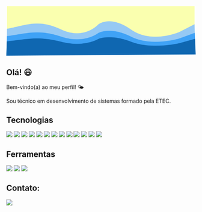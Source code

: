 <img src="https://github.com/lincolnzat/lincolnzat/blob/main/banner.png">


## Olá! :smiley:
Bem-vindo(a) ao meu perfil! 🌤️

Sou técnico em desenvolvimento de sistemas formado pela ETEC.


## Tecnologias
<p>
 <img src=https://img.shields.io/badge/c%23-%23239120.svg?style=for-the-badge&logo=csharp&logoColor=white/>
 <img src=https://img.shields.io/badge/.NET-5C2D91?style=for-the-badge&logo=.net&logoColor=white/>
 <img src=https://img.shields.io/badge/c-%2300599C.svg?style=for-the-badge&logo=c&logoColor=white/>
 <img src=https://img.shields.io/badge/php-%23777BB4.svg?style=for-the-badge&logo=php&logoColor=white/>
 <img src=https://img.shields.io/badge/laravel-%23FF2D20.svg?style=for-the-badge&logo=laravel&logoColor=white/>
 <img src=https://img.shields.io/badge/mysql-4479A1.svg?style=for-the-badge&logo=mysql&logoColor=white/>
 <img src=https://img.shields.io/badge/sqlite-%2307405e.svg?style=for-the-badge&logo=sqlite&logoColor=white/>
 <img src=https://img.shields.io/badge/html5-%23E34F26.svg?style=for-the-badge&logo=html5&logoColor=white/>
 <img src=https://img.shields.io/badge/css3-%231572B6.svg?style=for-the-badge&logo=css3&logoColor=white/>
 <img src=https://img.shields.io/badge/javascript-%23323330.svg?style=for-the-badge&logo=javascript&logoColor=%23F7DF1E/>
 <img src=https://img.shields.io/badge/bootstrap-%238511FA.svg?style=for-the-badge&logo=bootstrap&logoColor=white/>
 <img src=https://img.shields.io/badge/Ionic-%233880FF.svg?style=for-the-badge&logo=Ionic&logoColor=white/>
 <img src=https://img.shields.io/badge/react-%2320232a.svg?style=for-the-badge&logo=react&logoColor=%2361DAFB/>
</p>

 ## Ferramentas
 <p>
 <img src=https://img.shields.io/badge/Gimp-657D8B?style=for-the-badge&logo=gimp&logoColor=FFFFFF/>
 <img src=https://img.shields.io/badge/figma-%23F24E1E.svg?style=for-the-badge&logo=figma&logoColor=white/>
 <img src=https://img.shields.io/badge/Inkscape-e0e0e0?style=for-the-badge&logo=inkscape&logoColor=080A13/>
 </p>


 
## Contato:
  <a href="https://www.linkedin.com/in/lincoln-vinícius/">
     <img src=https://img.shields.io/badge/linkedin-%230077B5.svg?style=for-the-badge&logo=linkedin&logoColor=white/>
  </a>

